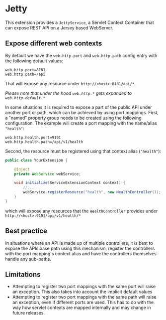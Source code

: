 # Jetty

This extension provides a `JettyService`, a Servlet Context Container that can expose REST API on a Jersey based WebServer.

## Expose different web contexts

By default we have the `web.http.port`
and `web.http.path` config entry with the following default values:

```properties
web.http.port=8181
web.http.path=/api
```

That will expose any resource under `http://<host>:8181/api/*`.

_Please note that under the hood `web.http.*` gets expanded to `web.http.default.*`_

In some situations it is required to expose a part of the public API under another port or path, which can be achieved by using port mappings. First, a "named"
property group needs to be created using the following configuration. The example will create a port mapping with the name/alias `"health"`:

```properties
web.http.health.port=9191
web.http.health.path=/api/v1/health
```

Second, the resource must be registered using that context alias (`"health"`):

```java
public class YourExtension {

    @Inject
    private WebService webService;

    void initialize(ServiceExtensionContext context) {
        //...
        webService.registerResource("health", new HealthController());
    }
}
```

which will expose any resources that the `HealthController` provides under `http://<host>:9191/api/v1/health/*`

## Best practice

In situations where an API is made up of multiple controllers, it is best to expose the APIs base path using this mechanism, register the controllers with the
port mapping's context alias and have the controllers themselves handle any sub-paths.

## Limitations

- Attempting to register two port mappings with the same port will raise an exception. This also takes into account the implicit default values
- Attempting to register two port mappings with the same path will raise an exception, even if different ports are used. This has to do with the way how servlet
  contexts are mapped internally and may change in future releases.